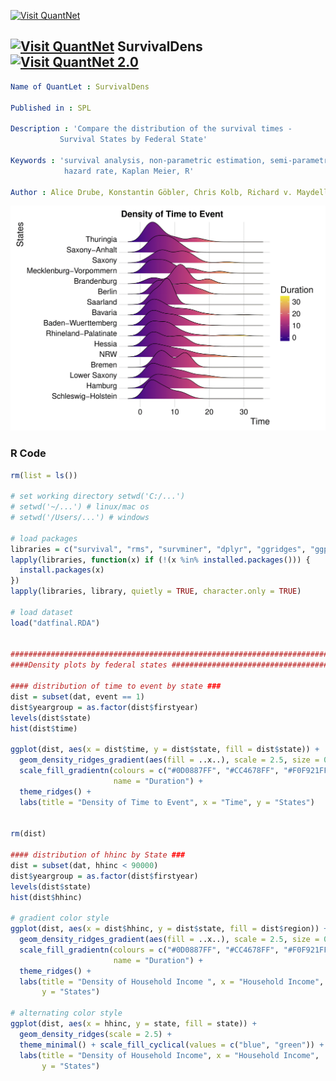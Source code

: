 [<img src="https://github.com/QuantLet/Styleguide-and-FAQ/blob/master/pictures/banner.png" width="888" alt="Visit QuantNet">](http://quantlet.de/)

## [<img src="https://github.com/QuantLet/Styleguide-and-FAQ/blob/master/pictures/qloqo.png" alt="Visit QuantNet">](http://quantlet.de/) **SurvivalDens** [<img src="https://github.com/QuantLet/Styleguide-and-FAQ/blob/master/pictures/QN2.png" width="60" alt="Visit QuantNet 2.0">](http://quantlet.de/)
```YAML
Name of QuantLet : SurvivalDens

Published in : SPL

Description : 'Compare the distribution of the survival times - 
	       Survival States by Federal State'     
              
Keywords : 'survival analysis, non-parametric estimation, semi-parametric estimation, 
            hazard rate, Kaplan Meier, R'

Author : Alice Drube, Konstantin Göbler, Chris Kolb, Richard v. Maydell
```
![Picture1](survdensstates.png)

### R Code 
```R
rm(list = ls())

# set working directory setwd('C:/...') 
# setwd('~/...') # linux/mac os
# setwd('/Users/...') # windows

# load packages
libraries = c("survival", "rms", "survminer", "dplyr", "ggridges", "ggplot2")
lapply(libraries, function(x) if (!(x %in% installed.packages())) {
  install.packages(x)
})
lapply(libraries, library, quietly = TRUE, character.only = TRUE)

# load dataset
load("datfinal.RDA")


###############################################################################
####Density plots by federal states ###########################################

#### distribution of time to event by state ###
dist = subset(dat, event == 1)
dist$yeargroup = as.factor(dist$firstyear)
levels(dist$state)
hist(dist$time)

ggplot(dist, aes(x = dist$time, y = dist$state, fill = dist$state)) + 
  geom_density_ridges_gradient(aes(fill = ..x..), scale = 2.5, size = 0.3) +
  scale_fill_gradientn(colours = c("#0D0887FF", "#CC4678FF", "#F0F921FF"), 
                       name = "Duration") + 
  theme_ridges() + 
  labs(title = "Density of Time to Event", x = "Time", y = "States")


rm(dist)

#### distribution of hhinc by State ###
dist = subset(dat, hhinc < 90000)
dist$yeargroup = as.factor(dist$firstyear)
levels(dist$state)
hist(dist$hhinc)

# gradient color style
ggplot(dist, aes(x = dist$hhinc, y = dist$state, fill = dist$region)) + 
  geom_density_ridges_gradient(aes(fill = ..x..), scale = 2.5, size = 0.3) + 
  scale_fill_gradientn(colours = c("#0D0887FF", "#CC4678FF", "#F0F921FF"), 
                       name = "Duration") + 
  theme_ridges() + 
  labs(title = "Density of Household Income ", x = "Household Income", 
       y = "States")

# alternating color style
ggplot(dist, aes(x = hhinc, y = state, fill = state)) + 
  geom_density_ridges(scale = 2.5) + 
  theme_minimal() + scale_fill_cyclical(values = c("blue", "green")) + 
  labs(title = "Density of Household Income", x = "Household Income", 
       y = "States")
```
